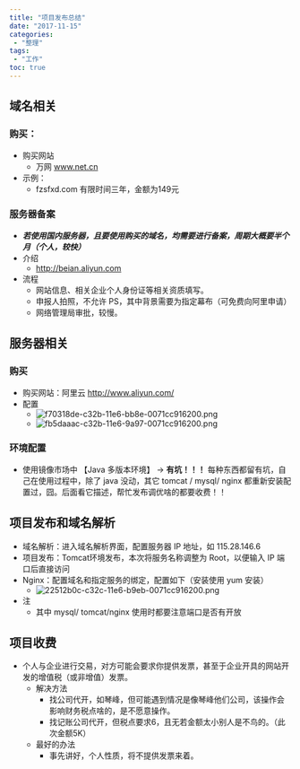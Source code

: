 ```yaml
---
title: "项目发布总结"
date: "2017-11-15"
categories:
 - "整理"
tags:
 - "工作"
toc: true
---
```



## 域名相关
### 购买：
- 购买网站
    - 万网 www.net.cn
- 示例：
    - fzsfxd.com 有限时间三年，金额为149元
### 服务器备案
- ***若使用国内服务器，且要使用购买的域名，均需要进行备案，周期大概要半个月（个人，较快）***
- 介绍
    - http://beian.aliyun.com
- 流程
    - 网站信息、相关企业个人身份证等相关资质填写。
    - 申报人拍照，不允许 PS，其中背景需要为指定幕布（可免费向阿里申请）
    - 网络管理局审批，较慢。


## 服务器相关
### 购买
- 购买网站：阿里云 http://www.aliyun.com/
- 配置
    - ![f70318de-c32b-11e6-bb8e-0071cc916200.png](http://7xsy59.com1.z0.glb.clouddn.com/f70318de-c32b-11e6-bb8e-0071cc916200.png)
    - ![fb5daaac-c32b-11e6-9a97-0071cc916200.png](http://7xsy59.com1.z0.glb.clouddn.com/fb5daaac-c32b-11e6-9a97-0071cc916200.png)
### 环境配置
- 使用镜像市场中 【Java 多版本环境】 -> **有坑！！！** 每种东西都留有坑，自己在使用过程中，除了 java 没动，其它 tomcat / mysql/ nginx 都重新安装配置过，囧。后面看它描述，帮忙发布调优啥的都要收费！！

## 项目发布和域名解析
- 域名解析：进入域名解析界面，配置服务器 IP 地址，如 115.28.146.6
- 项目发布：Tomcat环境发布，本次将服务名称调整为 Root，以便输入 IP 端口后直接访问
- Nginx：配置域名和指定服务的绑定，配置如下（安装使用 yum 安装）
    - ![22512b0c-c32c-11e6-b9eb-0071cc916200.png](http://7xsy59.com1.z0.glb.clouddn.com/22512b0c-c32c-11e6-b9eb-0071cc916200.png)
- 注
    - 其中 mysql/ tomcat/nginx 使用时都要注意端口是否有开放

## 项目收费
- 个人与企业进行交易，对方可能会要求你提供发票，甚至于企业开具的网站开发的增值税（或非增值）发票。
    - 解决方法
        - 找公司代开，如琴峰，但可能遇到情况是像琴峰他们公司，该操作会影响财务税点啥的，是不愿意操作。
        - 找记账公司代开，但税点要求6，且无若金额太小别人是不鸟的。（此次金额5K）
    - 最好的办法
        - 事先讲好，个人性质，将不提供发票来着。
